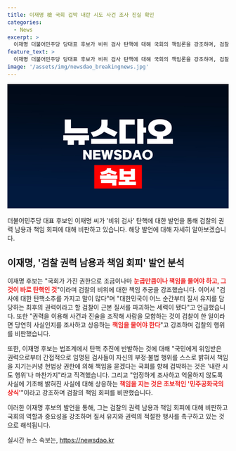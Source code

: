 ```yaml
---
title: 이재명 檢 국회 겁박 내란 시도 사건 조사 진실 확인
categories:
  - News
excerpt: >
  이재명 더불어민주당 당대표 후보가 비위 검사 탄핵에 대해 국회의 책임론을 강조하며, 검찰의 권력 남용과 질서 파괴를 비판했다. 또한, 검사들의 책임 회피와 부당한 행위에 대한 엄중한 조사와 책임짐에 대해 강조했으며, 탄핵 추진에 반발하는 법조계를 격려하고 국민의 권한을 통해 검사들의 부정행위를 밝히고 책임을 지도록 하는 것이 민주공화국의 상식이라고 강조했다.
feature_text: >
  이재명 더불어민주당 당대표 후보가 비위 검사 탄핵에 대해 국회의 책임론을 강조하며, 검찰의 권력 남용과 질서 파괴를 비판했다. 또한, 검사들의 책임 회피와 부당한 행위에 대한 엄중한 조사와 책임짐에 대해 강조했으며, 탄핵 추진에 반발하는 법조계를 격려하고 국민의 권한을 통해 검사들의 부정행위를 밝히고 책임을 지도록 하는 것이 민주공화국의 상식이라고 강조했다.
image: '/assets/img/newsdao_breakingnews.jpg'
---
```


<p><img src="/assets/img/newsdao_breakingnews.jpg" alt="bookingtag 속보" /></p>

<p>더불어민주당 대표 후보인 이재명 씨가 '비위 검사' 탄핵에 대한 발언을 통해 검찰의 권력 남용과 책임 회피에 대해 비판하고 있습니다. 해당 발언에 대해 자세히 알아보겠습니다.</p>

<h2 data-ke-size="size26">이재명, '검찰 권력 남용과 책임 회피' 발언 분석</h2>

<p>이재명 후보는 "국회가 가진 권한으로 조금이나마 <b><span style="color: #ee2323;">눈곱만큼이나 책임을 물어야 하고, 그것이 바로 탄핵인 것</span></b>"이라며 검찰의 비위에 대한 책임 추궁을 강조했습니다. 이어서 "검사에 대한 탄핵소추를 가지고 말이 많다"며 "대한민국이 어느 순간부터 질서 유지를 담당하는 최후의 권력이라고 할 검찰이 근본 질서를 파괴하는 세력이 됐다"고 언급했습니다. 또한 "권력을 이용해 사건과 진술을 조작해 사람을 모함하는 것이 검찰이 한 일이라면 당연히 사실인지를 조사하고 상응하는 <b><span style="color: #ee2323;">책임을 물어야 한다</span></b>"고 강조하며 검찰의 행위를 비판했습니다.</p>

<p>또한, 이재명 후보는 법조계에서 탄핵 추진에 반발하는 것에 대해 "국민에게 위임받은 권력으로부터 간접적으로 임명된 검사들이 자신의 부정·불법 행위를 스스로 밝혀서 책임을 지기는커녕 헌법상 권한에 의해 책임을 묻겠다는 국회를 향해 겁박하는 것은 '내란 시도 행위'나 마찬가지"라고 직격했습니다. 그리고 "엄정하게 조사하고 억울하지 않도록 사실에 기초해 밝혀진 사실에 대해 상응하는 <b><span style="color: #ee2323;">책임을 지는 것은 초보적인 '민주공화국의 상식'</span></b>"이라고 강조하며 검찰의 책임 회피를 비판했습니다.</p>

<p>이러한 이재명 후보의 발언을 통해, 그는 검찰의 권력 남용과 책임 회피에 대해 비판하고 국회의 역할과 중요성을 강조하며 질서 유지와 권력의 적절한 행사를 촉구하고 있는 것으로 해석됩니다.</p>
실시간 뉴스 속보는, <a href="https://newsdao.kr" rel="dofollow">https://newsdao.kr</a>


